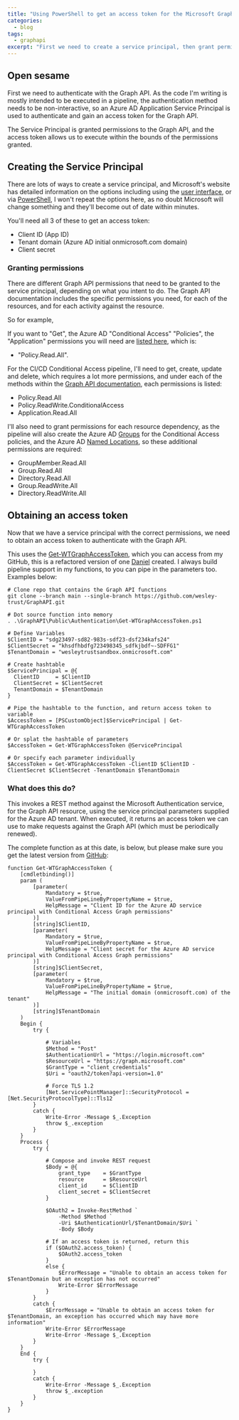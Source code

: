 ```yaml
---
title: "Using PowerShell to get an access token for the Microsoft Graph API"
categories:
  - blog
tags:
  - graphapi
excerpt: "First we need to create a service principal, then grant permissions to the graph API, then create some PowerShell to get an access token..."
---
```


## Open sesame
First we need to authenticate with the Graph API. As the code I'm writing is mostly intended to be executed in a pipeline, the authentication method needs to be non-interactive, so an Azure AD Application Service Principal is used to authenticate and gain an access token for the Graph API.

The Service Principal is granted permissions to the Graph API, and the access token allows us to execute within the bounds of the permissions granted.

## Creating the Service Principal
There are lots of ways to create a service principal, and Microsoft's website has detailed information on the options including using the [user interface][gui-service-principal], or via [PowerShell][ps-service-principal], I won't repeat the options here, as no doubt Microsoft will change something and they'll become out of date within minutes.

You'll need all 3 of these to get an access token:
- Client ID (App ID)
- Tenant domain (Azure AD initial onmicrosoft.com domain)
- Client secret

### Granting permissions
There are different Graph API permissions that need to be granted to the service principal, depending on what you intent to do. The Graph API documentation includes the specific permissions you need, for each of the resources, and for each activity against the resource.

So for example,

If you want to "Get", the Azure AD "Conditional Access" "Policies", the "Application" permissions you will need are [listed here][ca-get], which is:
- "Policy.Read.All".

For the CI/CD Conditional Access pipeline, I'll need to get, create, update and delete, which requires a lot more permissions, and under each of the methods within the [Graph API documentation][ca], each permissions is listed:
- Policy.Read.All
- Policy.ReadWrite.ConditionalAccess
- Application.Read.All

I'll also need to grant permissions for each resource dependency, as the pipeline will also create the Azure AD [Groups][group] for the Conditional Access policies, and the Azure AD [Named Locations][nl], so these additional permissions are required:
- GroupMember.Read.All
- Group.Read.All
- Directory.Read.All
- Group.ReadWrite.All
- Directory.ReadWrite.All

## Obtaining an access token
Now that we have a service principal with the correct permissions, we need to obtain an access token to authenticate with the Graph API.

This uses the [Get-WTGraphAccessToken][getaccesstoken], which you can access from my GitHub, this is a refactored version of one [Daniel][dan-blog] created. I always build pipeline support in my functions, to you can pipe in the parameters too. Examples below:

```
# Clone repo that contains the Graph API functions
git clone --branch main --single-branch https://github.com/wesley-trust/GraphAPI.git

# Dot source function into memory
. .\GraphAPI\Public\Authentication\Get-WTGraphAccessToken.ps1

# Define Variables
$ClientID = "sdg23497-sd82-983s-sdf23-dsf234kafs24"
$ClientSecret = "khsdfhbdfg723498345_sdfkjbdf~-SDFFG1"
$TenantDomain = "wesleytrustsandbox.onmicrosoft.com"

# Create hashtable
$ServicePrincipal = @{
  ClientID     = $ClientID
  ClientSecret = $ClientSecret
  TenantDomain = $TenantDomain
}

# Pipe the hashtable to the function, and return access token to variable
$AccessToken = [PSCustomObject]$ServicePrincipal | Get-WTGraphAccessToken

# Or splat the hashtable of parameters
$AccessToken = Get-WTGraphAccessToken @ServicePrincipal

# Or specify each parameter individually
$AccessToken = Get-WTGraphAccessToken -ClientID $ClientID -ClientSecret $ClientSecret -TenantDomain $TenantDomain

```
### What does this do?

This invokes a REST method against the Microsoft Authentication service, for the Graph API resource, using the service principal parameters supplied for the Azure AD tenant. When executed, it returns an access token we can use to make requests against the Graph API (which must be periodically renewed).

The complete function as at this date, is below, but please make sure you get the latest version from [GitHub][getaccesstoken]:

```
function Get-WTGraphAccessToken {
    [cmdletbinding()]
    param (
        [parameter(
            Mandatory = $true,
            ValueFromPipeLineByPropertyName = $true,
            HelpMessage = "Client ID for the Azure AD service principal with Conditional Access Graph permissions"
        )]
        [string]$ClientID,
        [parameter(
            Mandatory = $true,
            ValueFromPipeLineByPropertyName = $true,
            HelpMessage = "Client secret for the Azure AD service principal with Conditional Access Graph permissions"
        )]
        [string]$ClientSecret,
        [parameter(
            Mandatory = $true,
            ValueFromPipeLineByPropertyName = $true,
            HelpMessage = "The initial domain (onmicrosoft.com) of the tenant"
        )]
        [string]$TenantDomain
    )
    Begin {
        try {

            # Variables
            $Method = "Post"
            $AuthenticationUrl = "https://login.microsoft.com"
            $ResourceUrl = "https://graph.microsoft.com"
            $GrantType = "client_credentials"
            $Uri = "oauth2/token?api-version=1.0"
            
            # Force TLS 1.2
            [Net.ServicePointManager]::SecurityProtocol = [Net.SecurityProtocolType]::Tls12
        }
        catch {
            Write-Error -Message $_.Exception
            throw $_.exception
        }
    }
    Process {
        try {
            
            # Compose and invoke REST request
            $Body = @{
                grant_type    = $GrantType
                resource      = $ResourceUrl
                client_id     = $ClientID
                client_secret = $ClientSecret
            }
            
            $OAuth2 = Invoke-RestMethod `
                -Method $Method `
                -Uri $AuthenticationUrl/$TenantDomain/$Uri `
                -Body $Body

            # If an access token is returned, return this
            if ($OAuth2.access_token) {
                $OAuth2.access_token
            }
            else {
                $ErrorMessage = "Unable to obtain an access token for $TenantDomain but an exception has not occurred"
                Write-Error $ErrorMessage
            }
        }
        catch {
            $ErrorMessage = "Unable to obtain an access token for $TenantDomain, an exception has occurred which may have more information"
            Write-Error $ErrorMessage
            Write-Error -Message $_.Exception
        }
    }
    End {
        try {
            
        }
        catch {
            Write-Error -Message $_.Exception
            throw $_.exception
        }
    }
}
```
[gui-service-principal]: https://docs.microsoft.com/en-us/azure/active-directory/develop/howto-create-service-principal-portal
[ps-service-principal]: https://docs.microsoft.com/en-us/azure/active-directory/develop/howto-authenticate-service-principal-powershell
[ca-get]: https://docs.microsoft.com/en-us/graph/api/conditionalaccesspolicy-get?view=graph-rest-1.0&tabs=http
[ca]: https://docs.microsoft.com/en-us/graph/api/resources/conditionalaccesspolicy?view=graph-rest-1.0
[nl]: https://docs.microsoft.com/en-us/graph/api/resources/namedlocation?view=graph-rest-1.0
[group]: https://docs.microsoft.com/en-us/graph/api/resources/groups-overview?view=graph-rest-1.0
[getaccesstoken]: https://github.com/wesley-trust/GraphAPI/blob/main/Public/Authentication/Get-WTGraphAccessToken.ps1
[dan-blog]: https://danielchronlund.com/2020/11/26/azure-ad-conditional-access-policy-design-baseline-with-automatic-deployment-support/